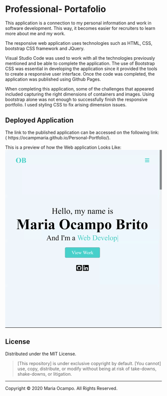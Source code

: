# Professional- Portafolio
<p>This application is a connection to my personal information and work in software development. This way, it becomes easier for recruiters to learn more about me and my work. </p>

<p>The responsive web application uses technologies such as HTML, CSS, bootstrap CSS framework and JQuery.</p>

<p>
Visual Studio Code was used to work with all the technologies previously mentioned and be able to complete the application. The use of Bootstrap CSS was essential in developing the application since it provided the tools to create a responsive user interface. Once the code was completed, the application was published using Github Pages. 
</p>

<p>
When completing this application, some of the challenges that appeared included capturing the right dimensions of containers and images. Using bootstrap alone was not enough to successfully finish the responsive portfolio. I used styling CSS to fix arising dimension issues.  
</p>

## Deployed Application
<p> The link to the published application can be accessed on the following link: <br>
( https://ocampmaria.github.io/Personal-Portfolio/). </p>

This is a preview of how the Web application Looks Like: 
![password generator demo](./Assets/images/preview.gif)



## License
Distributed under the MIT License.

>[This repository] is under exclusive copyright by default. [You cannot] use, copy, distribute, or modify without being at risk of take-downs, shake-downs, or litigation.

- - -
Copyright &copy; 2020 Maria Ocampo. All Rights Reserved.
